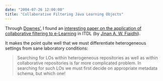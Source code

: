```yaml
---
date: "2004-07-26 12:00:00"
title: "Collaborative Filtering Java Learning Objects"
---
```




Through [Downes&rsquo;](http://www.downes.ca), I found an [interesting paper on the application of collaborative filtering to e-Learning](http://itdl.org/Journal/Jul_04/article03.htm) in ITDL (by [Jinan A. W. Fiaidhi](http://flash.lakeheadu.ca/~jfiaidhi/)).

It makes the point quite well that we must differentiate heterogeneous settings from sane laboratory conditions:

>Searching for LOs within heterogeneous repositories as well as within collaborative repositories is far more complicated problem. In searching for such LOs we must first decide on appropriate metadata schema, but which one!



